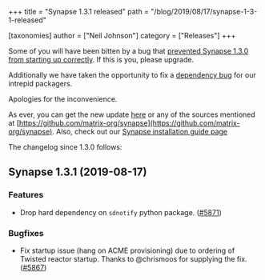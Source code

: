 +++
title = "Synapse 1.3.1 released"
path = "/blog/2019/08/17/synapse-1-3-1-released"

[taxonomies]
author = ["Neil Johnson"]
category = ["Releases"]
+++

Some of you will have been bitten by a bug that [prevented Synapse 1.3.0 from starting up correctly](https://github.com/matrix-org/synapse/issues/5866). If this is you, please upgrade.

Additionally we have taken the opportunity to fix a [dependency bug](https://github.com/matrix-org/synapse/issues/5865) for our intrepid packagers.

Apologies for the inconvenience.

As ever, you can get the new update [here](https://github.com/matrix-org/synapse/releases/tag/v1.3.1) or any of the sources mentioned at [https://github.com/matrix-org/synapse](https://github.com/matrix-org/synapse). Also, check out our [Synapse installation guide page](https://matrix.org/docs/guides/installing-synapse)

The changelog since 1.3.0 follows:

## Synapse 1.3.1 (2019-08-17)

### Features

- Drop hard dependency on `sdnotify` python package. ([\#5871](https://github.com/matrix-org/synapse/issues/5871))

### Bugfixes

- Fix startup issue (hang on ACME provisioning) due to ordering of Twisted reactor startup. Thanks to @chrismoos for supplying the fix. ([\#5867](https://github.com/matrix-org/synapse/issues/5867))

